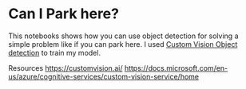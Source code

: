 # Can I Park here?

This notebooks shows how you can use object detection for solving a simple problem like if you can park here.
I used [Custom Vision Object detection](https://customvision.ai/) to train my model.


Resources
https://customvision.ai/
https://docs.microsoft.com/en-us/azure/cognitive-services/custom-vision-service/home

